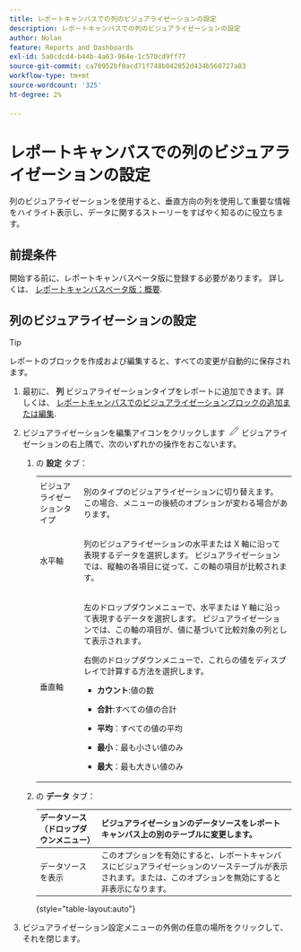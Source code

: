 ```yaml
---
title: レポートキャンバスでの列のビジュアライゼーションの設定
description: レポートキャンバスでの列のビジュアライゼーションの設定
author: Nolan
feature: Reports and Dashboards
exl-id: 5a0cdcd4-b44b-4a63-964e-1c570cd9ff77
source-git-commit: ca70952bf0acd71f748b042852d434b560727a83
workflow-type: tm+mt
source-wordcount: '325'
ht-degree: 2%

---
```



# レポートキャンバスでの列のビジュアライゼーションの設定

列のビジュアライゼーションを使用すると、垂直方向の列を使用して重要な情報をハイライト表示し、データに関するストーリーをすばやく知るのに役立ちます。

## 前提条件

開始する前に、レポートキャンバスベータ版に登録する必要があります。 詳しくは、 [レポートキャンバスベータ版：概要](/help/quicksilver/product-announcements/betas/canvas-dashboards-beta/reporting-canvas-beta-overview.md).

## 列のビジュアライゼーションの設定

>[!TIP]
>
>レポートのブロックを作成および編集すると、すべての変更が自動的に保存されます。

1. 最初に、 **列** ビジュアライゼーションタイプをレポートに追加できます。詳しくは、 [レポートキャンバスでのビジュアライゼーションブロックの追加または編集](../../../reports-and-dashboards/reporting-canvas/visualization-blocks/add-or-edit-report-visualization.md).

1. ビジュアライゼーションを編集アイコンをクリックします ![](assets/edit-icon.png) ビジュアライゼーションの右上隅で、次のいずれかの操作をおこないます。

   1. の **設定** タブ：

      <table style="table-layout:auto">
       <col>
       <col>
       <tbody>
        <tr>
         <td role="rowheader">ビジュアライゼーションタイプ</td>
         <td><p>別のタイプのビジュアライゼーションに切り替えます。 この場合、メニューの後続のオプションが変わる場合があります。</p></td>
        </tr>
        <tr>
         <td role="rowheader">水平軸</td>
         <td><p>列のビジュアライゼーションの水平または X 軸に沿って表現するデータを選択します。 ビジュアライゼーションでは、縦軸の各項目に従って、この軸の項目が比較されます。</p></td>
        </tr>
        <tr>
         <td role="rowheader">垂直軸</td>
         <td><p>左のドロップダウンメニューで、水平または Y 軸に沿って表現するデータを選択します。 ビジュアライゼーションでは、この軸の項目が、値に基づいて比較対象の列として表示されます。</p><p>右側のドロップダウンメニューで、これらの値をディスプレイで計算する方法を選択します。</p>
          <ul>
           <li><p><b>カウント</b>:値の数</p></li>
           <li><p><b>合計</b>:すべての値の合計 </p></li>
           <li><p><b>平均</b>：すべての値の平均</p></li>
           <li><p><b>最小</b>：最も小さい値のみ</p></li>
           <li><p><b>最大</b>：最も大きい値のみ</p></li>
          </ul></td>
        </tr>
       </tbody>
      </table>

   1. の **データ** タブ：

      | データソース（ドロップダウンメニュー） | ビジュアライゼーションのデータソースをレポートキャンバス上の別のテーブルに変更します。 |
      |---|---|
      | データソースを表示 | このオプションを有効にすると、レポートキャンバスにビジュアライゼーションのソーステーブルが表示されます。または、このオプションを無効にすると非表示になります。 |

      {style="table-layout:auto"}

      <!--   
      NOLAN-FLAG: convert table to html. 
      -->

1. ビジュアライゼーション設定メニューの外側の任意の場所をクリックして、それを閉じます。

